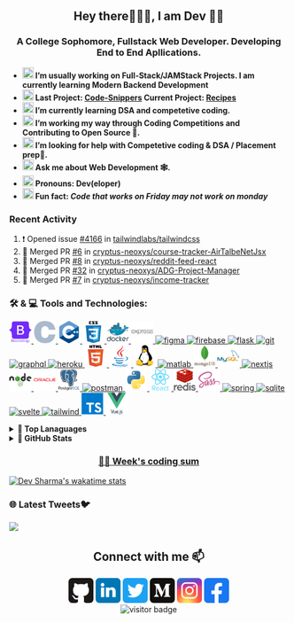 <p align = 'center'></p>
 <!-- img src="https://raw.githubusercontent.com/cryptus-neoxys/cryptus-neoxys/master/Assets/GIFs/intro3.gif" alt="Intro GIF" width=100% -->
<h2 align='center'>Hey there🙋🏻‍♂️, I am Dev ✌🏻 </h2>
<p align='center'><h3 align='center'>A College Sophomore, Fullstack Web Developer. Developing End to End Apllications.<br></h3>
	 <ul><strong>
	<li><img src="https://css-tricks.com/wp-content/uploads/2015/03/flickity.gif" height=20 width=20> I’m usually working on Full-Stack/JAMStack Projects. I am currently learning Modern Backend Development</li>
	<li><img src="https://media2.giphy.com/media/eNAsjO55tPbgaor7ma/giphy.gif" height=20 width=20> Last Project: <a href="https://snip.devsharma.live/">Code-Snippers</a> Current Project: <a href="https://recipes-appp.vercel.app/">Recipes</a> </li>
	<li><img src="https://i.pinimg.com/originals/f5/80/9f/f5809ffea411bd8d2ed8e6f98abec3e3.gif" height=20 width=20> I’m currently learning DSA and competetive coding.</li>
	<li><img src="https://fionta.com/wp-content/uploads/FiveFastFacts_2.gif" height=20 width=20> I’m working my way through Coding Competitions and Contributing to Open Source 🚀.</li>
	<li><img src="https://media.tenor.com/images/8635ae03c9ffa0eb2373118624058afc/tenor.gif" height=20 width=20> I’m looking for help with Competetive coding & DSA / Placement prep🏫.</li>
	<li><img src="https://media.tenor.com/images/d42196c206f55c6576181fbb050106f0/tenor.gif" height=20 width=20> Ask me about Web Development 🕸.</li>
	<li><img src="https://media2.giphy.com/media/xUA7aSyzpTqW0VQv8A/giphy.gif" height=20 width=20> Pronouns: Dev(eloper)</li>
	<li><img src="https://i.pinimg.com/originals/ce/69/4f/ce694f560636dffcf42ecf40d4f2f962.gif" height=20 width=20> Fun fact: <em>Code that works on Friday may not work on monday</em></li>
</strong></ul>

<h3> Recent Activity </h3>
<!--START_SECTION:activity-->

1. ❗️ Opened issue [#4166](https://github.com/tailwindlabs/tailwindcss/issues/4166) in [tailwindlabs/tailwindcss](https://github.com/tailwindlabs/tailwindcss)
2. 🎉 Merged PR [#6](https://github.com/cryptus-neoxys/course-tracker-AirTalbeNetJsx/pull/6) in [cryptus-neoxys/course-tracker-AirTalbeNetJsx](https://github.com/cryptus-neoxys/course-tracker-AirTalbeNetJsx)
3. 🎉 Merged PR [#8](https://github.com/cryptus-neoxys/reddit-feed-react/pull/8) in [cryptus-neoxys/reddit-feed-react](https://github.com/cryptus-neoxys/reddit-feed-react)
4. 🎉 Merged PR [#32](https://github.com/cryptus-neoxys/ADG-Project-Manager/pull/32) in [cryptus-neoxys/ADG-Project-Manager](https://github.com/cryptus-neoxys/ADG-Project-Manager)
5. 🎉 Merged PR [#7](https://github.com/cryptus-neoxys/income-tracker/pull/7) in [cryptus-neoxys/income-tracker](https://github.com/cryptus-neoxys/income-tracker)

<!--END_SECTION:activity-->

<h3 align="left">🛠 & 💻 Tools and Technologies:</h3>
<p align="left"> <a href="https://getbootstrap.com" target="_blank"> <img src="https://raw.githubusercontent.com/devicons/devicon/master/icons/bootstrap/bootstrap-plain-wordmark.svg" alt="bootstrap" width="40" height="40"/> </a> <a href="https://www.cprogramming.com/" target="_blank"> <img src="https://raw.githubusercontent.com/devicons/devicon/master/icons/c/c-original.svg" alt="c" width="40" height="40"/> </a> <a href="https://www.w3schools.com/cpp/" target="_blank"> <img src="https://raw.githubusercontent.com/devicons/devicon/master/icons/cplusplus/cplusplus-original.svg" alt="cplusplus" width="40" height="40"/> </a> <a href="https://www.w3schools.com/css/" target="_blank"> <img src="https://raw.githubusercontent.com/devicons/devicon/master/icons/css3/css3-original-wordmark.svg" alt="css3" width="40" height="40"/> </a> <a href="https://www.docker.com/" target="_blank"> <img src="https://raw.githubusercontent.com/devicons/devicon/master/icons/docker/docker-original-wordmark.svg" alt="docker" width="40" height="40"/> </a> <a href="https://expressjs.com" target="_blank"> <img src="https://raw.githubusercontent.com/devicons/devicon/master/icons/express/express-original-wordmark.svg" alt="express" width="40" height="40"/> </a> <a href="https://www.figma.com/" target="_blank"> <img src="https://www.vectorlogo.zone/logos/figma/figma-icon.svg" alt="figma" width="40" height="40"/> </a> <a href="https://firebase.google.com/" target="_blank"> <img src="https://www.vectorlogo.zone/logos/firebase/firebase-icon.svg" alt="firebase" width="40" height="40"/> </a> <a href="https://flask.palletsprojects.com/" target="_blank"> <img src="https://www.vectorlogo.zone/logos/pocoo_flask/pocoo_flask-icon.svg" alt="flask" width="40" height="40"/> </a> <a href="https://git-scm.com/" target="_blank"> <img src="https://www.vectorlogo.zone/logos/git-scm/git-scm-icon.svg" alt="git" width="40" height="40"/> </a> <a href="https://graphql.org" target="_blank"> <img src="https://www.vectorlogo.zone/logos/graphql/graphql-icon.svg" alt="graphql" width="40" height="40"/> </a> <a href="https://heroku.com" target="_blank"> <img src="https://www.vectorlogo.zone/logos/heroku/heroku-icon.svg" alt="heroku" width="40" height="40"/> </a> <a href="https://www.w3.org/html/" target="_blank"> <img src="https://raw.githubusercontent.com/devicons/devicon/master/icons/html5/html5-original-wordmark.svg" alt="html5" width="40" height="40"/> </a> <a href="https://www.java.com" target="_blank"> <img src="https://raw.githubusercontent.com/devicons/devicon/master/icons/java/java-original.svg" alt="java" width="40" height="40"/> </a> <a href="https://www.linux.org/" target="_blank"> <img src="https://raw.githubusercontent.com/devicons/devicon/master/icons/linux/linux-original.svg" alt="linux" width="40" height="40"/> </a> <a href="https://www.mathworks.com/" target="_blank"> <img src="https://raw.githubusercontent.com/simple-icons/simple-icons/master/icons/mathworks.svg" alt="matlab" width="40" height="40"/> </a> <a href="https://www.mongodb.com/" target="_blank"> <img src="https://raw.githubusercontent.com/devicons/devicon/master/icons/mongodb/mongodb-original-wordmark.svg" alt="mongodb" width="40" height="40"/> </a> <a href="https://www.mysql.com/" target="_blank"> <img src="https://raw.githubusercontent.com/devicons/devicon/master/icons/mysql/mysql-original-wordmark.svg" alt="mysql" width="40" height="40"/> </a> <a href="https://nextjs.org/" target="_blank"> <img src="https://cdn.worldvectorlogo.com/logos/nextjs-3.svg" alt="nextjs" width="40" height="40"/> </a> <a href="https://nodejs.org" target="_blank"> <img src="https://raw.githubusercontent.com/devicons/devicon/master/icons/nodejs/nodejs-original-wordmark.svg" alt="nodejs" width="40" height="40"/> </a> <a href="https://www.oracle.com/" target="_blank"> <img src="https://raw.githubusercontent.com/devicons/devicon/master/icons/oracle/oracle-original.svg" alt="oracle" width="40" height="40"/> </a> <a href="https://www.postgresql.org" target="_blank"> <img src="https://raw.githubusercontent.com/devicons/devicon/master/icons/postgresql/postgresql-original-wordmark.svg" alt="postgresql" width="40" height="40"/> </a> <a href="https://postman.com" target="_blank"> <img src="https://www.vectorlogo.zone/logos/getpostman/getpostman-icon.svg" alt="postman" width="40" height="40"/> </a> <a href="https://www.python.org" target="_blank"> <img src="https://raw.githubusercontent.com/devicons/devicon/master/icons/python/python-original.svg" alt="python" width="40" height="40"/> </a> <a href="https://reactjs.org/" target="_blank"> <img src="https://raw.githubusercontent.com/devicons/devicon/master/icons/react/react-original-wordmark.svg" alt="react" width="40" height="40"/> </a> <a href="https://redis.io" target="_blank"> <img src="https://raw.githubusercontent.com/devicons/devicon/master/icons/redis/redis-original-wordmark.svg" alt="redis" width="40" height="40"/> </a> <a href="https://sass-lang.com" target="_blank"> <img src="https://raw.githubusercontent.com/devicons/devicon/master/icons/sass/sass-original.svg" alt="sass" width="40" height="40"/> </a> <a href="https://spring.io/" target="_blank"> <img src="https://www.vectorlogo.zone/logos/springio/springio-icon.svg" alt="spring" width="40" height="40"/> </a> <a href="https://www.sqlite.org/" target="_blank"> <img src="https://www.vectorlogo.zone/logos/sqlite/sqlite-icon.svg" alt="sqlite" width="40" height="40"/> </a> <a href="https://svelte.dev" target="_blank"> <img src="https://upload.wikimedia.org/wikipedia/commons/1/1b/Svelte_Logo.svg" alt="svelte" width="40" height="40"/> </a> <a href="https://tailwindcss.com/" target="_blank"> <img src="https://www.vectorlogo.zone/logos/tailwindcss/tailwindcss-icon.svg" alt="tailwind" width="40" height="40"/> </a> <a href="https://www.typescriptlang.org/" target="_blank"> <img src="https://raw.githubusercontent.com/devicons/devicon/master/icons/typescript/typescript-original.svg" alt="typescript" width="40" height="40"/> </a> <a href="https://vuejs.org/" target="_blank"> <img src="https://raw.githubusercontent.com/devicons/devicon/master/icons/vuejs/vuejs-original-wordmark.svg" alt="vuejs" width="40" height="40"/> </a> </p>

<details>
	<summary> <strong>🌟 Top Lanaguages</strong> </summary>
	<p>
		<img width="50%" src="https://github-readme-stats.vercel.app/api/top-langs/?username=cryptus-neoxys&layout=compact&theme=tokyonight" alt="Top Langs" />
	</p>	
</details>


<details>
	<summary><strong> 🌟 GitHub Stats </strong></summary>
	<table>
		<a align="center" href="https://github.com/cryptus-neoxys">
		<tr>
			<td>					
				<img width="100%" height="auto" src="https://github-readme-stats.vercel.app/api?username=cryptus-neoxys&show_icons=true&hide_border=false&theme=tokyonight&count_private=true&include_all_commits=false" alt="Git Stats" />
			</td>
			<td>
				<img width="100%" height="auto" src="https://github-readme-streak-stats.herokuapp.com/?user=cryptus-neoxys&theme=tokyonight" alt="Dev Sharma's GitHub Streak" />
			</td>
		</tr>
	</table>
	<table>
		<tr>
			<td>
				<img width="100%" height="auto" src="https://activity-graph.herokuapp.com/graph?username=cryptus-neoxys&bg_color=1a1b27&color=be90f2&line=638fda&point=35aea1&area=true" alt="Daily Contribution Graph" />
			</td>
		</tr>
		<tr colspan="2">
			<td>
				<img src="https://github-profile-summary-cards.vercel.app/api/cards/profile-details?username=cryptus-neoxys&theme=monokai"  width="100%" height="auto"  alt="Monthly Contribution Graph" >
			</td>
		</tr>
		</a>
	</table>
</details>

<strong><h3>👨‍💻 Week's coding sum </h3></strong>
[![Dev Sharma's wakatime stats](https://github-readme-stats.vercel.app/api/wakatime?username=cryptus_neoxys&custom_title=My%20Weekly%20Stats&layout=compact&theme=tokyonight)](https://github.com/anuraghazra/github-readme-stats)

<h3 align="left">🌐 Latest Tweets🐦</h3>
<a align="center" href="https://twitter.com/cryptus_neoxys">
	<img src="https://github-readme-twitter.gazf.vercel.app/api?id=cryptus_neoxys&layout=wide&show_retweet=off&show_reply=off" />
</a>
<h2 align='center'>Connect with me  📫 </h2>
<p align = 'center'>
<a href = https://github.com/cryptus-neoxys target='blank'> <img src=https://github.com/edent/SuperTinyIcons/blob/master/images/svg/github.svg "Dev Sharma" height='45' weight='45' /></a>
<a href = https://linkedin.com/in/cryptus_neoxys target='blank'> <img src=https://github.com/edent/SuperTinyIcons/blob/master/images/svg/linkedin.svg height='45' weight='45'/></a> 
<a href = https://twitter.com/cryptus_neoxys target='blank'> <img src=https://github.com/edent/SuperTinyIcons/blob/master/images/svg/twitter.svg height='45' weight='45'/></a>
<a href = https://medium.com/@cryptus_neoxys target='blank'> <img src=https://github.com/edent/SuperTinyIcons/blob/master/images/svg/medium.svg height='45' weight='45'/></a>
<a href = https://instagram.com/cryptus_neoxys target='blank'> <img src=https://github.com/edent/SuperTinyIcons/blob/master/images/svg/instagram.svg height='45' weight='45'/></a>
<a href = https://www.facebook.com/cryptus.neoxys/ target='blank'> <img src=https://github.com/edent/SuperTinyIcons/blob/master/images/svg/facebook.svg height='45' weight='45'/></a>
<br>
<img src="https://visitor-badge.laobi.icu/badge?page_id=cryptus-neoxys.cryptus-neoxys" alt="visitor badge"/>
</p>
